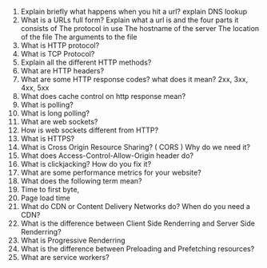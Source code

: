 <!-- HTML CSS, WEB QUESTION BANK -->

1. Explain briefly what happens when you hit a url? explain DNS lookup
2. What is a URLs full form? Explain what a url is and the four parts it consists of The protocol in use The hostname of the server The location of the file The arguments to the file
3. What is HTTP protocol?
4. What is TCP Protocol?
5. Explain all the different HTTP methods?
6. What are HTTP headers?
7. What are some HTTP response codes? what does it mean? 2xx, 3xx, 4xx, 5xx
8. What does cache control on http response mean?
9. What is polling?
10. What is long polling?
11. What are web sockets?
12. How is web sockets different from HTTP?
13. What is HTTPS?
14. What is Cross Origin Resource Sharing? ( CORS ) Why do we need it?
15. What does Access-Control-Allow-Origin header do?
16. What is clickjacking? How do you fix it?
17. What are some performance metrics for your website?
18. What does the following term mean?
19. Time to first byte,
20. Page load time
21. What do CDN or Content Delivery Networks do? When do you need a CDN?
22. What is the difference between Client Side Renderring and Server Side Renderring?
23. What is Progressive Renderring
24. What is the difference between Preloading and Prefetching resources?
25. What are service workers?
